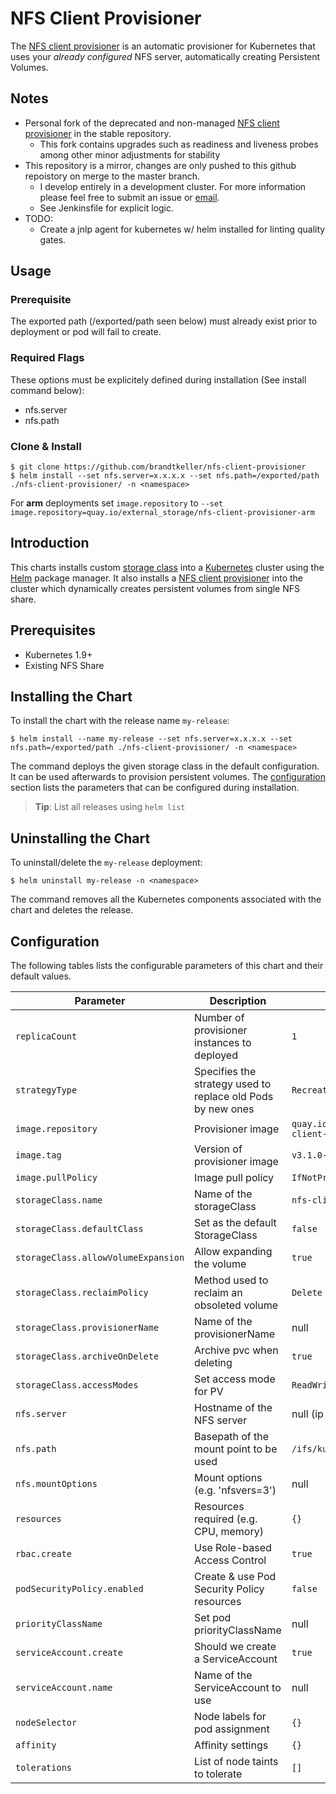 # NFS Client Provisioner
The [NFS client provisioner](https://github.com/brandtkeller/nfs-client-provisioner) is an automatic provisioner for Kubernetes that uses your *already configured* NFS server, automatically creating Persistent Volumes.

## Notes
* Personal fork of the deprecated and non-managed [NFS client provisioner](https://github.com/helm/charts/tree/master/stable/nfs-client-provisioner) in the stable repository.
    * This fork contains upgrades such as readiness and liveness probes among other minor adjustments for stability
* This repository is a mirror, changes are only pushed to this github repoistory on merge to the master branch.
    * I develop entirely in a development cluster. For more information please feel free to submit an issue or [email](info@brandtkeller.net).
    * See Jenkinsfile for explicit logic.
* TODO:
    * Create a jnlp agent for kubernetes w/ helm installed for linting quality gates.
## Usage

### Prerequisite
The exported path (/exported/path seen below) must already exist prior to deployment or pod will fail to create.

### Required Flags
These options must be explicitely defined during installation (See install command below):
* nfs.server
* nfs.path

### Clone & Install
```console
$ git clone https://github.com/brandtkeller/nfs-client-provisioner
$ helm install --set nfs.server=x.x.x.x --set nfs.path=/exported/path ./nfs-client-provisioner/ -n <namespace>
```

For **arm** deployments set `image.repository` to `--set image.repository=quay.io/external_storage/nfs-client-provisioner-arm`

## Introduction

This charts installs custom [storage class](https://kubernetes.io/docs/concepts/storage/storage-classes/) into a [Kubernetes](http://kubernetes.io) cluster using the [Helm](https://helm.sh) package manager. It also installs a [NFS client provisioner](https://github.com/kubernetes-incubator/external-storage/tree/master/nfs-client) into the cluster which dynamically creates persistent volumes from single NFS share.

## Prerequisites

- Kubernetes 1.9+
- Existing NFS Share

## Installing the Chart

To install the chart with the release name `my-release`:

```console
$ helm install --name my-release --set nfs.server=x.x.x.x --set nfs.path=/exported/path ./nfs-client-provisioner/ -n <namespace>
```

The command deploys the given storage class in the default configuration. It can be used afterwards to provision persistent volumes. The [configuration](#configuration) section lists the parameters that can be configured during installation.

> **Tip**: List all releases using `helm list`

## Uninstalling the Chart

To uninstall/delete the `my-release` deployment:

```console
$ helm uninstall my-release -n <namespace>
```

The command removes all the Kubernetes components associated with the chart and deletes the release.

## Configuration

The following tables lists the configurable parameters of this chart and their default values.

| Parameter                           | Description                                                 | Default                                           |
| ----------------------------------- | ----------------------------------------------------------- | ------------------------------------------------- |
| `replicaCount`                      | Number of provisioner instances to deployed                 | `1`                                               |
| `strategyType`                      | Specifies the strategy used to replace old Pods by new ones | `Recreate`                                        |
| `image.repository`                  | Provisioner image                                           | `quay.io/external_storage/nfs-client-provisioner` |
| `image.tag`                         | Version of provisioner image                                | `v3.1.0-k8s1.11`                                  |
| `image.pullPolicy`                  | Image pull policy                                           | `IfNotPresent`                                    |
| `storageClass.name`                 | Name of the storageClass                                    | `nfs-client`                                      |
| `storageClass.defaultClass`         | Set as the default StorageClass                             | `false`                                           |
| `storageClass.allowVolumeExpansion` | Allow expanding the volume                                  | `true`                                            |
| `storageClass.reclaimPolicy`        | Method used to reclaim an obsoleted volume                  | `Delete`                                          |
| `storageClass.provisionerName`      | Name of the provisionerName                                 | null                                              |
| `storageClass.archiveOnDelete`      | Archive pvc when deleting                                   | `true`                                            |
| `storageClass.accessModes`          | Set access mode for PV                                      | `ReadWriteOnce`                                   |
| `nfs.server`                        | Hostname of the NFS server                                  | null (ip or hostname)                             |
| `nfs.path`                          | Basepath of the mount point to be used                      | `/ifs/kubernetes`                                 |
| `nfs.mountOptions`                  | Mount options (e.g. 'nfsvers=3')                            | null                                              |
| `resources`                         | Resources required (e.g. CPU, memory)                       | `{}`                                              |
| `rbac.create`                       | Use Role-based Access Control                               | `true`                                            |
| `podSecurityPolicy.enabled`         | Create & use Pod Security Policy resources                  | `false`                                           |
| `priorityClassName`                 | Set pod priorityClassName                                   | null                                              |
| `serviceAccount.create`             | Should we create a ServiceAccount                           | `true`                                            |
| `serviceAccount.name`               | Name of the ServiceAccount to use                           | null                                              |
| `nodeSelector`                      | Node labels for pod assignment                              | `{}`                                              |
| `affinity`                          | Affinity settings                                           | `{}`                                              |
| `tolerations`                       | List of node taints to tolerate                             | `[]`                                              |
